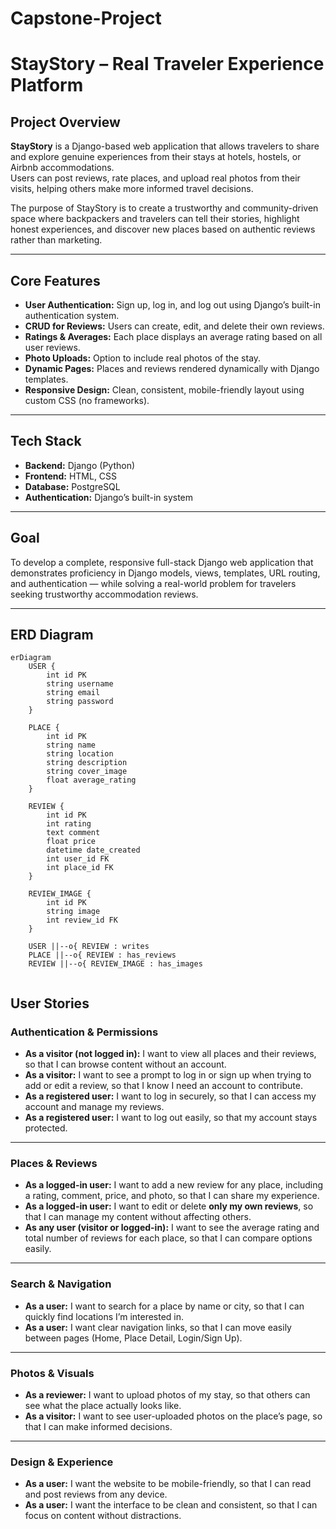 # Capstone-Project

# StayStory – Real Traveler Experience Platform

## Project Overview
**StayStory** is a Django-based web application that allows travelers to share and explore genuine experiences from their stays at hotels, hostels, or Airbnb accommodations.  
Users can post reviews, rate places, and upload real photos from their visits, helping others make more informed travel decisions.  

The purpose of StayStory is to create a trustworthy and community-driven space where backpackers and travelers can tell their stories, highlight honest experiences, and discover new places based on authentic reviews rather than marketing.

---

## Core Features
- **User Authentication:** Sign up, log in, and log out using Django’s built-in authentication system.  
- **CRUD for Reviews:** Users can create, edit, and delete their own reviews.  
- **Ratings & Averages:** Each place displays an average rating based on all user reviews.  
- **Photo Uploads:** Option to include real photos of the stay.  
- **Dynamic Pages:** Places and reviews rendered dynamically with Django templates.  
- **Responsive Design:** Clean, consistent, mobile-friendly layout using custom CSS (no frameworks).  

---

## Tech Stack
- **Backend:** Django (Python)  
- **Frontend:** HTML, CSS  
- **Database:** PostgreSQL  
- **Authentication:** Django’s built-in system  

---

## Goal
To develop a complete, responsive full-stack Django web application that demonstrates proficiency in Django models, views, templates, URL routing, and authentication — while solving a real-world problem for travelers seeking trustworthy accommodation reviews.

---





## ERD Diagram



```mermaid
erDiagram
    USER {
        int id PK
        string username
        string email
        string password
    }

    PLACE {
        int id PK
        string name
        string location
        string description
        string cover_image
        float average_rating
    }

    REVIEW {
        int id PK
        int rating
        text comment
        float price
        datetime date_created
        int user_id FK
        int place_id FK
    }

    REVIEW_IMAGE {
        int id PK
        string image
        int review_id FK
    }

    USER ||--o{ REVIEW : writes
    PLACE ||--o{ REVIEW : has_reviews
    REVIEW ||--o{ REVIEW_IMAGE : has_images


```````




## User Stories

### Authentication & Permissions
- **As a visitor (not logged in):** I want to view all places and their reviews, so that I can browse content without an account.
- **As a visitor:** I want to see a prompt to log in or sign up when trying to add or edit a review, so that I know I need an account to contribute.
- **As a registered user:** I want to log in securely, so that I can access my account and manage my reviews.
- **As a registered user:** I want to log out easily, so that my account stays protected.

---

### Places & Reviews
- **As a logged-in user:** I want to add a new review for any place, including a rating, comment, price, and photo, so that I can share my experience.
- **As a logged-in user:** I want to edit or delete **only my own reviews**, so that I can manage my content without affecting others.
- **As any user (visitor or logged-in):** I want to see the average rating and total number of reviews for each place, so that I can compare options easily.

---

### Search & Navigation
- **As a user:** I want to search for a place by name or city, so that I can quickly find locations I’m interested in.
- **As a user:** I want clear navigation links, so that I can move easily between pages (Home, Place Detail, Login/Sign Up).

---

### Photos & Visuals
- **As a reviewer:** I want to upload photos of my stay, so that others can see what the place actually looks like.
- **As a visitor:** I want to see user-uploaded photos on the place’s page, so that I can make informed decisions.

---

### Design & Experience
- **As a user:** I want the website to be mobile-friendly, so that I can read and post reviews from any device.
- **As a user:** I want the interface to be clean and consistent, so that I can focus on content without distractions.


